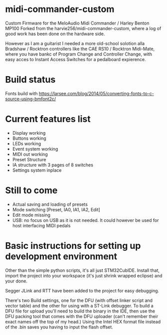 # midi-commander-custom
Custom Firmware for the MeloAudio Midi Commander / Harley Benton MP100
Forked from the harvie256/midi-commander-custom, where a log of good work has been done on the hardware side.

However as I am a guitarist I needed a more old-school solotion alla Bradshaw / Rocktron controllers like the CAE RS10 / Rocktron Midi-Mate, where you have bankc of Program Change and Controller Change, with easy acces to Instant Access Switches for a pedalboard expierence.


# Build status
Fonts build with https://larsee.com/blog/2014/05/converting-fonts-to-c-source-using-bmfont2c/

# Current features list
- Display working
- Buttons working
- LEDs working
- Event system working
- MIDI out working
- Preset Structure
- IA structure with 3 pages of 8 switches
- Settings system inplace

# Still to come
- Actual saving and loading of presets
- Mode switching [Preset, IA0, IA1, IA2, Edit]
- Edit mode missing
- USB: no focus on USB as it is not needed. It could however be used for host interfacing MIDI pedals

# Basic instructions for setting up development environment
Other than the simple python scripts, it's all just STM32CubIDE. Install that, import the project into your workspace (it's just shrink wrapped eclipse) and your done.

Segger JLink and RTT have been added to the project for easy debugging.

There's two Build settings, one for the DFU (with offset linker script and vector table) and the other for using with a ST-Link debugger. To build a DFU file for upload you'll need to build the binary in the IDE, then use the DFU packing tool that comes with the DFU uploader (can't remember their exact names off the top of my head.) Using the Intel HEX format file instead of the .bin saves you having to input the flash offset.

